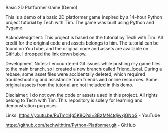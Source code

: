 Basic 2D Platformer Game (Demo)

This is a demo of a basic 2D platformer game inspired by a 14-hour Python project tutorial by Tech with Tim. The game was built using Python and Pygame.

Acknowledgment:
This project is based on the tutorial by Tech with Tim. All credit for the original code and assets belongs to him. The tutorial can be found on YouTube, and the original code and assets are available on GitHub. I dropped the link down below.

Development Notes:
I encountered Git issues while pushing my game files to the main branch, so I created a new branch called Friend_local. During a rebase, some asset files were accidentally deleted, which required troubleshooting and assistance from friends and online resources. Some original assets from the tutorial are not included in this demo.

Disclaimer:
I do not own the code or assets used in this project. All rights belong to Tech with Tim. This repository is solely for learning and demonstration purposes.


Links:
https://youtu.be/RuTmd4g5K8Q?si=3BzMN4tdjwxjGNbS - YouTube

https://github.com/techwithtim/Python-Platformer.git - GitHub
